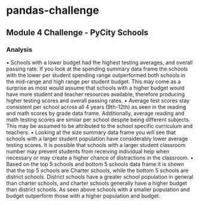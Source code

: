 # pandas-challenge
## Module 4 Challenge - PyCity Schools
### Analysis
•	Schools with a lower budget had the highest testing averages, and overall passing rate. If you look at the spending summary data frame the schools with the lower per student spending range outperformed both schools in the mid-range and high range per student budget. This may come as a surprise as most would assume that schools with a higher budget would have more student and teacher resources available, therefore producing higher testing scores and overall passing rates.
•	Average test scores stay consistent per school across all 4 years (9th-12th) as seen in the reading and math scores by grade data frame. Additionally, average reading and math testing scores are similar per school despite being different subjects. This may be assumed to be attributed to the school specific curriculum and teachers.
•	Looking at the size summary data frame you will see that schools with a larger student population have considerably lower average testing scores. It is possible that schools with a larger student classroom number may prevent students from receiving individual help when necessary or may create a higher chance of distractions in the classroom.
•	Based on the top 5 schools and bottom 5 schools data frame it is shown that the top 5 schools are Charter schools, while the bottom 5 schools are district schools. District schools have a greater school population in general than charter schools, and charter schools generally have a higher budget than district schools. As seen above schools with a smaller population and budget outperform those with a higher population and budget.

